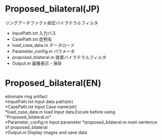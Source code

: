 # Proposed_bilateral(JP)
リングアーチファクト抑圧バイラテラルフィルタ 
* InputPath.txt 入力パス  
* CasePath.txt 症例名  
* load_case_data.m データロード  
* Parameter_config.m パラメータ  
* proposed_bilateral.m 提案バイラテラルフィルタ  
* Output.m 画像表示・保存  


# Proposed_bilateral(EN)
eliminate ring artifact  
*InputPath.txt Input data path(str)  
*CasePath.txt Input Case name(str)  
*load_case_data.m load Input data.Excute before using "Proposed_bilateral.m"  
*Parameter_config.m Input parameter 
*proposed_bilateral.m main sentence of proposed_bilateral  
*Output.m Display images and save data  
